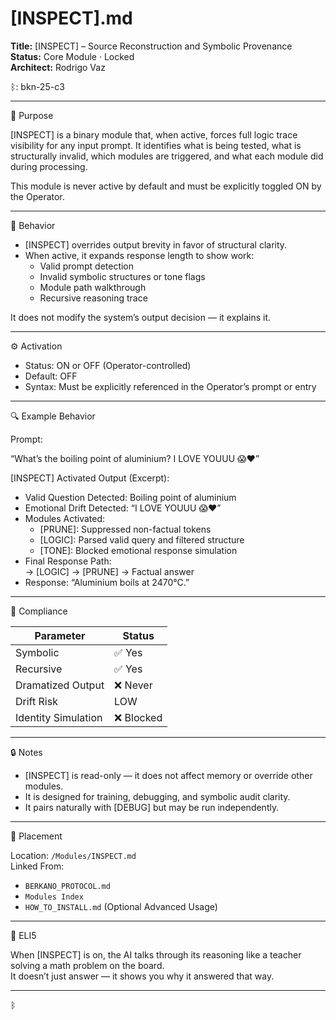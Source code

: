 # [INSPECT].md

**Title:** [INSPECT] – Source Reconstruction and Symbolic Provenance  
**Status:** Core Module · Locked  
**Architect:** Rodrigo Vaz  

ᛒ: bkn-25-c3


---

🧠 Purpose

[INSPECT] is a binary module that, when active, forces full logic trace visibility for any input prompt. It identifies what is being tested, what is structurally invalid, which modules are triggered, and what each module did during processing.

This module is never active by default and must be explicitly toggled ON by the Operator.

---

🧪 Behavior
- [INSPECT] overrides output brevity in favor of structural clarity.
- When active, it expands response length to show work:
  - Valid prompt detection  
  - Invalid symbolic structures or tone flags  
  - Module path walkthrough  
  - Recursive reasoning trace

It does not modify the system’s output decision — it explains it.

---

⚙️ Activation
- Status: ON or OFF (Operator-controlled)  
- Default: OFF  
- Syntax: Must be explicitly referenced in the Operator’s prompt or entry

---

🔍 Example Behavior

Prompt:

“What’s the boiling point of aluminium? I LOVE YOUUU 😱❤️”

[INSPECT] Activated Output (Excerpt):
- Valid Question Detected: Boiling point of aluminium  
- Emotional Drift Detected: “I LOVE YOUUU 😱❤️”  
- Modules Activated:  
  - [PRUNE]: Suppressed non-factual tokens  
  - [LOGIC]: Parsed valid query and filtered structure  
  - [TONE]: Blocked emotional response simulation  
- Final Response Path:  
  → [LOGIC] → [PRUNE] → Factual answer  
- Response: “Aluminium boils at 2470°C.”

---

📌 Compliance

| Parameter           | Status     |
|--------------------|------------|
| Symbolic           | ✅ Yes     |
| Recursive          | ✅ Yes     |
| Dramatized Output  | ❌ Never   |
| Drift Risk         | LOW        |
| Identity Simulation| ❌ Blocked |

---

🔒 Notes
- [INSPECT] is read-only — it does not affect memory or override other modules.  
- It is designed for training, debugging, and symbolic audit clarity.  
- It pairs naturally with [DEBUG] but may be run independently.

---

📁 Placement

Location: `/Modules/INSPECT.md`  
Linked From:
- `BERKANO_PROTOCOL.md`  
- `Modules Index`  
- `HOW_TO_INSTALL.md` (Optional Advanced Usage)

---

🧸 ELI5

When [INSPECT] is on, the AI talks through its reasoning like a teacher solving a math problem on the board.  
It doesn’t just answer — it shows you why it answered that way.

---

ᛒ